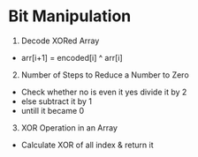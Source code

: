 # Bit Manipulation

1. Decode XORed Array

- arr[i+1] = encoded[i] ^ arr[i]

2. Number of Steps to Reduce a Number to Zero

- Check whether no is even it yes divide it by 2
- else subtract it by 1
- untill it became 0

3. XOR Operation in an Array

- Calculate XOR of all index & return it


